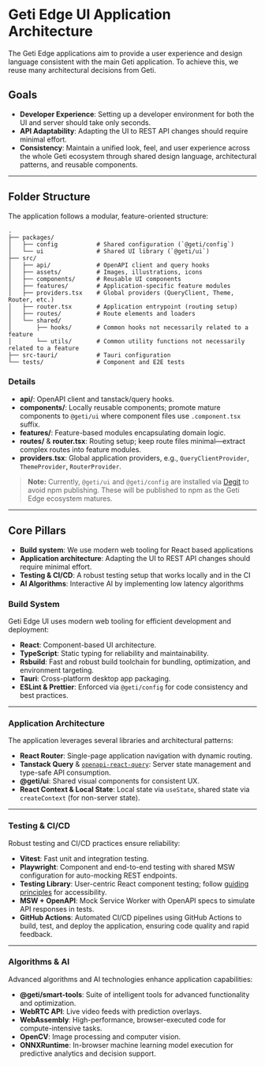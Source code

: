 # Geti Edge UI Application Architecture

The Geti Edge applications aim to provide a user experience and design language consistent with the main Geti application. To achieve this, we reuse many architectural decisions from Geti.

## Goals

- **Developer Experience**: Setting up a developer environment for both the UI and server should take only seconds.
- **API Adaptability**: Adapting the UI to REST API changes should require minimal effort.
- **Consistency**: Maintain a unified look, feel, and user experience across the whole Geti ecosystem through shared design language, architectural patterns, and reusable components.

---

## Folder Structure

The application follows a modular, feature-oriented structure:

```text
.
├── packages/
│   ├── config           # Shared configuration (`@geti/config`)
│   └── ui               # Shared UI library (`@geti/ui`)
├── src/
│   ├── api/             # OpenAPI client and query hooks
│   ├── assets/          # Images, illustrations, icons
│   ├── components/      # Reusable UI components
│   ├── features/        # Application-specific feature modules
│   ├── providers.tsx    # Global providers (QueryClient, Theme, Router, etc.)
│   ├── router.tsx       # Application entrypoint (routing setup)
│   ├── routes/          # Route elements and loaders
│   └── shared/
│       ├── hooks/       # Common hooks not necessarily related to a feature
│       └── utils/       # Common utility functions not necessarily related to a feature
├── src-tauri/           # Tauri configuration
└── tests/               # Component and E2E tests
```

### Details

- **api/**: OpenAPI client and tanstack/query hooks.
- **components/**: Locally reusable components; promote mature components to `@geti/ui` where component files use `.component.tsx` suffix.
- **features/**: Feature-based modules encapsulating domain logic.
- **routes/** & **router.tsx**: Routing setup; keep route files minimal—extract complex routes into feature modules.
- **providers.tsx**: Global application providers, e.g., `QueryClientProvider`, `ThemeProvider`, `RouterProvider`.

> **Note:**
> Currently, `@geti/ui` and `@geti/config` are installed via [Degit](https://github.com/Rich-Harris/degit) to avoid npm publishing. These will be published to npm as the Geti Edge ecosystem matures.

---

## Core Pillars

- **Build system**: We use modern web tooling for React based applications
- **Application architecture**: Adapting the UI to REST API changes should require minimal effort.
- **Testing & CI/CD**: A robust testing setup that works locally and in the CI
- **AI Algorithms**: Interactive AI by implementing low latency algorithms

### Build System

Geti Edge UI uses modern web tooling for efficient development and deployment:

- **React**: Component-based UI architecture.
- **TypeScript**: Static typing for reliability and maintainability.
- **Rsbuild**: Fast and robust build toolchain for bundling, optimization, and environment targeting.
- **Tauri**: Cross-platform desktop app packaging.
- **ESLint & Prettier**: Enforced via `@geti/config` for code consistency and best practices.

---

### Application Architecture

The application leverages several libraries and architectural patterns:

- **React Router**: Single-page application navigation with dynamic routing.
- **Tanstack Query** & [`openapi-react-query`](https://openapi-ts.dev/openapi-react-query/): Server state management and type-safe API consumption.
- **@geti/ui**: Shared visual components for consistent UX.
- **React Context & Local State**: Local state via `useState`, shared state via `createContext` (for non-server state).

---

### Testing & CI/CD

Robust testing and CI/CD practices ensure reliability:

- **Vitest**: Fast unit and integration testing.
- **Playwright**: Component and end-to-end testing with shared MSW configuration for auto-mocking REST endpoints.
- **Testing Library**: User-centric React component testing; follow [guiding principles](https://testing-library.com/docs/guiding-principles) for accessibility.
- **MSW + OpenAPI**: Mock Service Worker with OpenAPI specs to simulate API responses in tests.
- **GitHub Actions**: Automated CI/CD pipelines using GitHub Actions to build, test, and deploy the application, ensuring code quality and rapid feedback.

---

### Algorithms & AI

Advanced algorithms and AI technologies enhance application capabilities:

- **@geti/smart-tools**: Suite of intelligent tools for advanced functionality and optimization.
- **WebRTC API**: Live video feeds with prediction overlays.
- **WebAssembly**: High-performance, browser-executed code for compute-intensive tasks.
- **OpenCV**: Image processing and computer vision.
- **ONNXRuntime**: In-browser machine learning model execution for predictive analytics and decision support.
